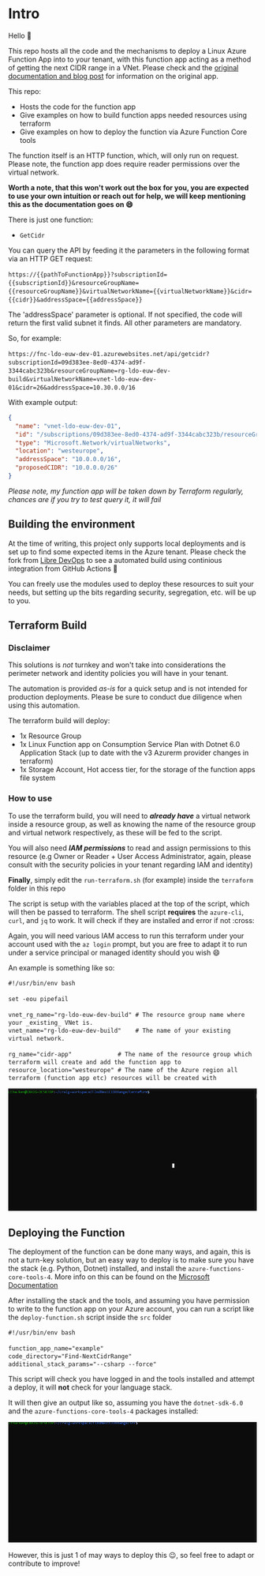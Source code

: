 # Intro

Hello :wave:

This repo hosts all the code and the mechanisms to deploy a Linux Azure Function App into to your tenant, with this function app acting as a method of getting the next CIDR range in a VNet.  Please check and the [original documentation and blog post](https://techcommunity.microsoft.com/t5/azure-networking-blog/programmatically-find-next-available-cidr-for-subnet/ba-p/3266016) for information on the original app. 

This repo:

- Hosts the code for the function app
- Give examples on how to build function apps needed resources using terraform
- Give examples on how to deploy the function via Azure Function Core tools

The function itself is an HTTP function, which, will only run on request. Please note, the function app does require reader permissions over the virtual network.

**Worth a note, that this won't work out the box for you, you are expected to use your own intuition or reach out for help, we will keep mentioning this as the documentation goes on :smile:**

There is just one function:
- `GetCidr` 

You can query the API by feeding it the parameters in the following format via an HTTP GET request:

`https://{{pathToFunctionApp}}?subscriptionId={{subscriptionId}}&resourceGroupName={{resourceGroupName}}&virtualNetworkName={{virtualNetworkName}}&cidr={{cidr}}&addressSpace={{addressSpace}}`

The 'addressSpace' parameter is optional. If not specified, the code will return the first valid subnet it finds. All other parameters are mandatory.

So, for example:

`https://fnc-ldo-euw-dev-01.azurewebsites.net/api/getcidr?subscriptionId=09d383ee-8ed0-4374-ad9f-3344cabc323b&resourceGroupName=rg-ldo-euw-dev-build&virtualNetworkName=vnet-ldo-euw-dev-01&cidr=26&addressSpace=10.30.0.0/16`

With example output:

```json
{
  "name": "vnet-ldo-euw-dev-01",
  "id": "/subscriptions/09d383ee-8ed0-4374-ad9f-3344cabc323b/resourceGroups/rg-ldo-euw-dev-build/providers/Microsoft.Network/virtualNetworks/vnet-ldo-euw-dev-01",
  "type": "Microsoft.Network/virtualNetworks",
  "location": "westeurope",
  "addressSpace": "10.0.0.0/16",
  "proposedCIDR": "10.0.0.0/26"
}
```

_Please note, my function app will be taken down by Terraform regularly, chances are if you try to test query it, it will fail_

## Building the environment

At the time of writing, this project only supports local deployments and is set up to find some expected items in the Azure tenant.  Please check the fork from [Libre DevOps](https://github.com/libre-devops/azure-cidr-checker-function-app) to see a automated build using continious integration from GitHub Actions :rocket:

You can freely use the modules used to deploy these resources to suit your needs, but setting up the bits regarding security, segregation, etc. will be up to you.

## Terraform Build

### Disclaimer

This solutions is _not_ turnkey and won't take into considerations the perimeter network and identity policies you will have in your tenant.

The automation is provided _as-is_ for a quick setup and is not intended for production deployments. Please be sure to conduct due diligence when using this automation.

The terraform build will deploy:
- 1x Resource Group
- 1x Linux Function app on Consumption Service Plan with Dotnet 6.0 Application Stack (up to date with the v3 Azurerm provider changes in terraform)
- 1x Storage Account, Hot access tier, for the storage of the function apps file system

### How to use

To use the terraform build, you will need to ***already have*** a virtual network inside a resource group, as well as knowing the name of the resource group and virtual network respectively, as these will be fed to the script.

You will also need ***IAM permissions*** to read and assign permissions to this resource (e.g Owner or Reader + User Access Administrator, again, please consult with the security policies in your tenant regarding IAM and identity) 

**Finally**, simply edit the `run-terraform.sh` (for example) inside the `terraform` folder in this repo

The script is setup with the variables placed at the top of the script, which will then be passed to terraform.  The shell script **requires** the `azure-cli`, `curl`, and `jq` to work. It will check if they are installed and error if not :cross:  

Again, you will need various IAM access to run this terraform under your account used with the `az login` prompt, but you are free to adapt it to run under a service principal or managed identity should you wish :smile:

An example is something like so:

```shell
#!/usr/bin/env bash

set -eou pipefail

vnet_rg_name="rg-ldo-euw-dev-build" # The resource group name where your _existing_ VNet is.
vnet_name="rg-ldo-euw-dev-build"    # The name of your existing virtual network.

rg_name="cidr-app"             # The name of the resource group which terraform will create and add the function app to
resource_location="westeurope" # The name of the Azure region all terraform (function app etc) resources will be created with
```

![Alt Text](terraform-run-example.gif)


## Deploying the Function

The deployment of the function can be done many ways, and again, this is not a turn-key solution, but an easy way to deploy is to make sure you have the stack (e.g. Python, Dotnet) installed, and install the `azure-functions-core-tools-4`.  More info on this can be found on the [Microsoft Documentation](https://docs.microsoft.com/en-us/azure/azure-functions/functions-run-local?tabs=v4%2Cmacos%2Ccsharp%2Cportal%2Cbash)

After installing the stack and the tools, and assuming you have permission to write to the function app on your Azure account, you can run a script like the `deploy-function.sh` script inside the `src` folder

```shell
#!/usr/bin/env bash

function_app_name="example"
code_directory="Find-NextCidrRange"
additional_stack_params="--csharp --force"
```
This script will check you have logged in and the tools installed and attempt a deploy, it will **not** check for your language stack.


It will then give an output like so, assuming you have the `dotnet-sdk-6.0` and the `azure-functions-core-tools-4` packages installed:

![Alt Text](func-deploy-example.gif)

However, this is just 1 of may ways to deploy this :wink:, so feel free to adapt or contribute to improve!
